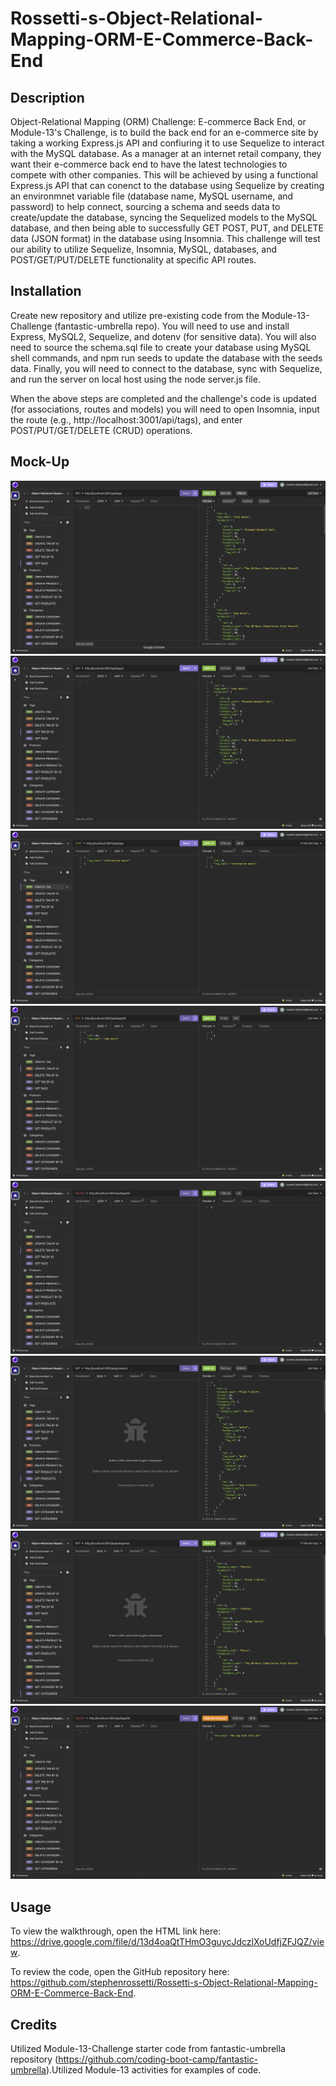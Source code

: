# Rossetti-s-Object-Relational-Mapping-ORM-E-Commerce-Back-End

## Description

Object-Relational Mapping (ORM) Challenge: E-commerce Back End, or Module-13's Challenge, is to build the back end for an e-commerce site by taking a working Express.js API and confiuring it to use Sequelize to interact with the MySQL database. As a manager at an internet retail company, they want their e-commerce back end to have the latest technologies to compete with other companies. This will be achieved by using a functional Express.js API that can conenct to the database using Sequelize by creating an environmnet variable file (database name, MySQL username, and password) to help connect, sourcing a schema and seeds data to create/update the database, syncing the Sequelized models to the MySQL database, and then being able to successfully GET POST, PUT, and DELETE data (JSON format) in the database using Insomnia. This challenge will test our ability to utilize Sequelize, Insomnia, MySQL, databases, and POST/GET/PUT/DELETE functionality at specific API routes.

## Installation

Create new repository and utilize pre-existing code from the Module-13-Challenge (fantastic-umbrella repo). You will need to use and install Express, MySQL2, Sequelize, and dotenv (for sensitive data). You will also need to source the schema.sql file to create your database using MySQL shell commands, and npm run seeds to update the database with the seeds data. Finally, you will need to connect to the database, sync with Sequelize, and run the server on local host using the node server.js file.

When the above steps are completed and the challenge's code is updated (for associations, routes and models) you will need to open Insomnia, input the route (e.g., http://localhost:3001/api/tags), and enter POST/PUT/GET/DELETE (CRUD) operations.


## Mock-Up

![alt text](https://github.com/stephenrossetti/Rossetti-s-Object-Relational-Mapping-ORM-E-Commerce-Back-End/blob/main/assets/images/Mockup1.png)
![alt text](https://github.com/stephenrossetti/Rossetti-s-Object-Relational-Mapping-ORM-E-Commerce-Back-End/blob/main/assets/images/Mockup2.png)
![alt text](https://github.com/stephenrossetti/Rossetti-s-Object-Relational-Mapping-ORM-E-Commerce-Back-End/blob/main/assets/images/Mockup3.png)
![alt text](https://github.com/stephenrossetti/Rossetti-s-Object-Relational-Mapping-ORM-E-Commerce-Back-End/blob/main/assets/images/Mockup4.png)
![alt text](https://github.com/stephenrossetti/Rossetti-s-Object-Relational-Mapping-ORM-E-Commerce-Back-End/blob/main/assets/images/Mockup5.png)
![alt text](https://github.com/stephenrossetti/Rossetti-s-Object-Relational-Mapping-ORM-E-Commerce-Back-End/blob/main/assets/images/Mockup6.png)
![alt text](https://github.com/stephenrossetti/Rossetti-s-Object-Relational-Mapping-ORM-E-Commerce-Back-End/blob/main/assets/images/Mockup7.png)
![alt text](https://github.com/stephenrossetti/Rossetti-s-Object-Relational-Mapping-ORM-E-Commerce-Back-End/blob/main/assets/images/Mockup8.png)

## Usage

To view the walkthrough, open the HTML link here: https://drive.google.com/file/d/13d4oaQtTHmO3guycJdczlXoUdfjZFJQZ/view.

To review the code, open the GitHub repository here: https://github.com/stephenrossetti/Rossetti-s-Object-Relational-Mapping-ORM-E-Commerce-Back-End.

## Credits

Utilized Module-13-Challenge starter code from fantastic-umbrella repository (https://github.com/coding-boot-camp/fantastic-umbrella).Utilized Module-13 activities for examples of code.